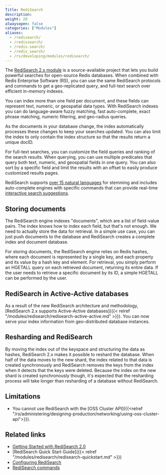 ```yaml
---
Title: RediSearch
description:
weight: 20
alwaysopen: false
categories: ["Modules"]
aliases:
  - /redisearch/
  - /redissearch/
  - /redis-search/
  - /redis_search/
  - /rs/developing/modules/redisearch/
---
```

The [RediSearch 2.x module](https://redislabs.com/blog/introducing-redisearch-2-0/) is a source-available project that lets you build powerful searches for open-source Redis databases.
When combined with Redis Enterprise Software (RS), you can use the same RediSearch protocols and commands
to get a geo-replicated query, and full-text search over efficient in-memory indexes.

You can index more than one field per document, and these fields can represent text, numeric, or geospatial data types.
With RediSearch indexes you can do language-aware fuzzy matching, fast auto-complete, exact phrase matching, numeric filtering, and geo-radius queries.

As the documents in your database change, the index automatically processes these changes to keep your searches updated.
You can also limit the index to only contain the index structure so that the results return a unique docID.

For full-text searches, you can customize the field queries and ranking of the search results.
When querying, you can use multiple predicates that query both text, numeric, and geospatial fields in one query.
You can also sort by a specific field and limit the results with an offset to easily produce customized results pages.

RediSearch supports [over 15 natural languages](https://oss.redislabs.com/redisearch/Stemming/#supported_languages) for stemming and includes auto-complete engines with specific commands that can provide real-time [interactive search suggestions](https://oss.redislabs.com/redisearch/master/Commands/#ftsugadd).

## Storing documents

The RediSearch engine indexes "documents", which are a list of field-value pairs.
The index knows how to index each field, but that's not enough.
We need to actually store the data for retrieval.
In a simple use case, you can just push documents to the database and RediSearch creates a complete index and document database.

For storing documents, the RediSearch engine relies on Redis hashes,
where each document is represented by a single key, and each property and its value by a hash key and element.
For retrieval, you simply perform an HGETALL query on each retrieved document, returning its entire data.
If the user needs to retrieve a specific document by its ID, a simple HGETALL can be performed by the user.

## RediSearch in Active-Active databases

As a result of the new RediSearch architecture and methodology, [RediSearch 2.x supports Active-Active databases]({{< relref "/modules/redisearch/redisearch-active-active.md" >}}).
You can now serve your index information from geo-distributed database instances.

## Resharding and RediSearch

By moving the index out of the keyspace and structuring the data as hashes, RediSearch 2.x makes it possible to reshard the database.
When half of the data moves to the new shard, the index related to that data is created synchronously and RediSearch removes the keys from the index when it detects that the keys were deleted.
Because the index on the new shard is created synchronously though, it's expected that the resharding process will take longer than resharding of a database without RediSearch.

## Limitations

- You cannot use RediSearch with the [OSS Cluster API]({{<relref "/rs/administering/designing-production/networking/using-oss-cluster-api">}}).

## Related links

- [Getting Started with RediSearch 2.0](https://redislabs.com/blog/getting-started-with-redisearch-2-0/)
- [RediSearch Quick Start Guide]({{< relref "/modules/redisearch/redisearch-quickstart.md" >}})
- [Configuring RediSearch](https://oss.redislabs.com/redisearch/Configuring/)
- [RediSearch commands](http://redisearch.io/)
